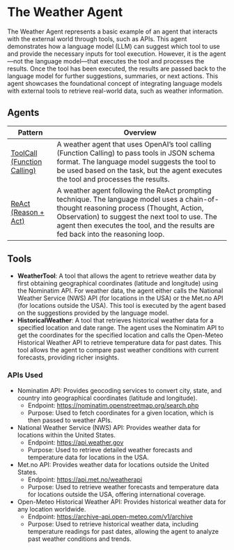 # The Weather Agent

The Weather Agent represents a basic example of an agent that interacts with the external world through tools, such as APIs. This agent demonstrates how a language model (LLM) can suggest which tool to use and provide the necessary inputs for tool execution. However, it is the agent—not the language model—that executes the tool and processes the results. Once the tool has been executed, the results are passed back to the language model for further suggestions, summaries, or next actions. This agent showcases the foundational concept of integrating language models with external tools to retrieve real-world data, such as weather information.

## Agents

| Pattern | Overview |
| --- | --- |
| [ToolCall (Function Calling)](toolcall_agent.ipynb) | A weather agent that uses OpenAI’s tool calling (Function Calling) to pass tools in JSON schema format. The language model suggests the tool to be used based on the task, but the agent executes the tool and processes the results. |
| [ReAct (Reason + Act)](react_agent.ipynb) | A weather agent following the ReAct prompting technique. The language model uses a chain-of-thought reasoning process (Thought, Action, Observation) to suggest the next tool to use. The agent then executes the tool, and the results are fed back into the reasoning loop. |

## Tools

* **WeatherTool**: A tool that allows the agent to retrieve weather data by first obtaining geographical coordinates (latitude and longitude) using the Nominatim API. For weather data, the agent either calls the National Weather Service (NWS) API (for locations in the USA) or the Met.no API (for locations outside the USA). This tool is executed by the agent based on the suggestions provided by the language model.
* **HistoricalWeather**: A tool that retrieves historical weather data for a specified location and date range. The agent uses the Nominatim API to get the coordinates for the specified location and calls the Open-Meteo Historical Weather API to retrieve temperature data for past dates. This tool allows the agent to compare past weather conditions with current forecasts, providing richer insights.

### APIs Used

* Nominatim API: Provides geocoding services to convert city, state, and country into geographical coordinates (latitude and longitude).
    * Endpoint: https://nominatim.openstreetmap.org/search.php
    * Purpose: Used to fetch coordinates for a given location, which is then passed to weather APIs.
* National Weather Service (NWS) API: Provides weather data for locations within the United States.
    * Endpoint: https://api.weather.gov
    * Purpose: Used to retrieve detailed weather forecasts and temperature data for locations in the USA.
* Met.no API: Provides weather data for locations outside the United States.
    * Endpoint: https://api.met.no/weatherapi
    * Purpose: Used to retrieve weather forecasts and temperature data for locations outside the USA, offering international coverage.
* Open-Meteo Historical Weather API: Provides historical weather data for any location worldwide.
    * Endpoint: https://archive-api.open-meteo.com/v1/archive
    * Purpose: Used to retrieve historical weather data, including temperature readings for past dates, allowing the agent to analyze past weather conditions and trends.